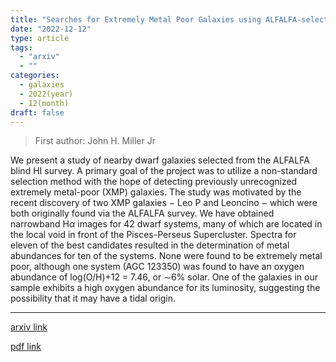 ```yaml
---
title: "Searches for Extremely Metal Poor Galaxies using ALFALFA-selected Dwarf Galaxies"
date: "2022-12-12"
type: article
tags:
  - "arxiv"
  - ""
categories:
  - galaxies
  - 2022(year)
  - 12(month)
draft: false
---
```


> First author: John H. Miller Jr

 We present a study of nearby dwarf galaxies selected from the ALFALFA blind
HI survey. A primary goal of the project was to utilize a non-standard
selection method with the hope of detecting previously unrecognized extremely
metal-poor (XMP) galaxies. The study was motivated by the recent discovery of
two XMP galaxies $-$ Leo P and Leoncino $-$ which were both originally found
via the ALFALFA survey. We have obtained narrowband H$\alpha$ images for 42
dwarf systems, many of which are located in the local void in front of the
Pisces-Perseus Supercluster. Spectra for eleven of the best candidates resulted
in the determination of metal abundances for ten of the systems. None were
found to be extremely metal poor, although one system (AGC 123350) was found to
have an oxygen abundance of log(O/H)+12 = 7.46, or $\sim$6\% solar. One of the
galaxies in our sample exhibits a high oxygen abundance for its luminosity,
suggesting the possibility that it may have a tidal origin.

---
[arxiv link](http://arxiv.org/abs/2212.06203v1)

[pdf link](http://arxiv.org/pdf/2212.06203v1)